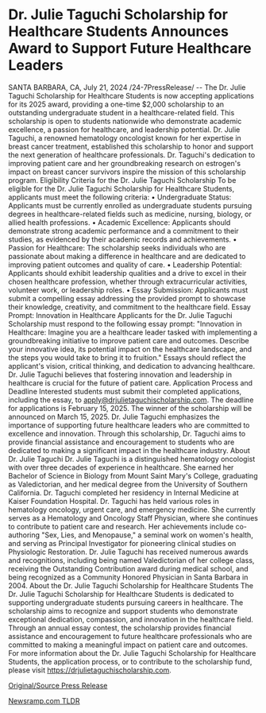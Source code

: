 # Dr. Julie Taguchi Scholarship for Healthcare Students Announces Award to Support Future Healthcare Leaders

SANTA BARBARA, CA, July 21, 2024 /24-7PressRelease/ -- The Dr. Julie Taguchi Scholarship for Healthcare Students is now accepting applications for its 2025 award, providing a one-time $2,000 scholarship to an outstanding undergraduate student in a healthcare-related field. This scholarship is open to students nationwide who demonstrate academic excellence, a passion for healthcare, and leadership potential.  Dr. Julie Taguchi, a renowned hematology oncologist known for her expertise in breast cancer treatment, established this scholarship to honor and support the next generation of healthcare professionals. Dr. Taguchi's dedication to improving patient care and her groundbreaking research on estrogen's impact on breast cancer survivors inspire the mission of this scholarship program.  Eligibility Criteria for the Dr. Julie Taguchi Scholarship To be eligible for the Dr. Julie Taguchi Scholarship for Healthcare Students, applicants must meet the following criteria:  •	Undergraduate Status: Applicants must be currently enrolled as undergraduate students pursuing degrees in healthcare-related fields such as medicine, nursing, biology, or allied health professions. •	Academic Excellence: Applicants should demonstrate strong academic performance and a commitment to their studies, as evidenced by their academic records and achievements. •	Passion for Healthcare: The scholarship seeks individuals who are passionate about making a difference in healthcare and are dedicated to improving patient outcomes and quality of care. •	Leadership Potential: Applicants should exhibit leadership qualities and a drive to excel in their chosen healthcare profession, whether through extracurricular activities, volunteer work, or leadership roles. •	Essay Submission: Applicants must submit a compelling essay addressing the provided prompt to showcase their knowledge, creativity, and commitment to the healthcare field. Essay Prompt: Innovation in Healthcare  Applicants for the Dr. Julie Taguchi Scholarship must respond to the following essay prompt: "Innovation in Healthcare: Imagine you are a healthcare leader tasked with implementing a groundbreaking initiative to improve patient care and outcomes. Describe your innovative idea, its potential impact on the healthcare landscape, and the steps you would take to bring it to fruition."  Essays should reflect the applicant's vision, critical thinking, and dedication to advancing healthcare. Dr. Julie Taguchi believes that fostering innovation and leadership in healthcare is crucial for the future of patient care.  Application Process and Deadline Interested students must submit their completed applications, including the essay, to apply@drjulietaguchischolarship.com. The deadline for applications is February 15, 2025. The winner of the scholarship will be announced on March 15, 2025.  Dr. Julie Taguchi emphasizes the importance of supporting future healthcare leaders who are committed to excellence and innovation. Through this scholarship, Dr. Taguchi aims to provide financial assistance and encouragement to students who are dedicated to making a significant impact in the healthcare industry.  About Dr. Julie Taguchi Dr. Julie Taguchi is a distinguished hematology oncologist with over three decades of experience in healthcare. She earned her Bachelor of Science in Biology from Mount Saint Mary's College, graduating as Valedictorian, and her medical degree from the University of Southern California. Dr. Taguchi completed her residency in Internal Medicine at Kaiser Foundation Hospital. Dr. Taguchi has held various roles in hematology oncology, urgent care, and emergency medicine. She currently serves as a Hematology and Oncology Staff Physician, where she continues to contribute to patient care and research. Her achievements include co-authoring "Sex, Lies, and Menopause," a seminal work on women's health, and serving as Principal Investigator for pioneering clinical studies on Physiologic Restoration.  Dr. Julie Taguchi has received numerous awards and recognitions, including being named Valedictorian of her college class, receiving the Outstanding Contribution award during medical school, and being recognized as a Community Honored Physician in Santa Barbara in 2004.  About the Dr. Julie Taguchi Scholarship for Healthcare Students The Dr. Julie Taguchi Scholarship for Healthcare Students is dedicated to supporting undergraduate students pursuing careers in healthcare. The scholarship aims to recognize and support students who demonstrate exceptional dedication, compassion, and innovation in the healthcare field. Through an annual essay contest, the scholarship provides financial assistance and encouragement to future healthcare professionals who are committed to making a meaningful impact on patient care and outcomes.  For more information about the Dr. Julie Taguchi Scholarship for Healthcare Students, the application process, or to contribute to the scholarship fund, please visit https://drjulietaguchischolarship.com. 

[Original/Source Press Release](https://www.24-7pressrelease.com/press-release/512717/dr-julie-taguchi-scholarship-for-healthcare-students-announces-award-to-support-future-healthcare-leaders) 

[Newsramp.com TLDR](https://newsramp.com/None) 